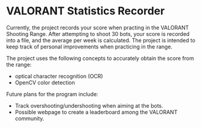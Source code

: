 # VALORANT Statistics Recorder
Currently, the project records your score when practing in the VALORANT Shooting Range. After attempting to shoot 30 bots, your score is recorded into a file, and the average per week is calculated. The project is intended to keep track of personal improvements when practicing in the range.

The project uses the following concepts to accurately obtain the score from the range:
* optical character recognition (OCR)
* OpenCV color detection

Future plans for the program include:
* Track overshooting/undershooting when aiming at the bots.
* Possible webpage to create a leaderboard among the VALORANT community.